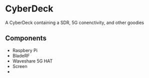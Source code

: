 # CyberDeck
A CyberDeck containing a SDR, 5G conenctivity, and other goodies

## Components ##
- Raspbery Pi
- BladeRF
- Waveshare 5G HAT
- Screen
- 
